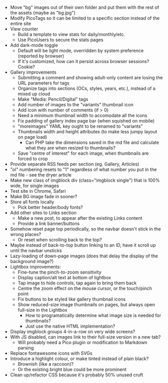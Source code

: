 * Move "bg" images out of their own folder and put them with the rest of the assets (maybe as "bg.jpg")
* Modify PicoTags so it can be limited to a specific section instead of the entire site
* View counter
  * Build a template to view stats for daily/monthly/etc.
  * Use PicoUsers to secure the stats pages
* Add dark-mode toggle
	* Default will be light mode, overridden by system preference (reported by browser)
	* If it's customized, how can it persist across browser sessions?  Cookie?
* Gallery improvements
	* Submitting a comment and showing adult-only content are losing the URL parameters for tags
	* Organize tags into sections (OCs, styles, years, etc.), instead of a mixed up cloud
	* Make "Media: Pencil/Digital" tags
	* Add number of images to the "variants" thumbnail icon
	* Add icon with number of comments (if > 0)
	* Need a minimum thumbnail width to accomodate all the icons
	* Fix padding of gallery index page bar (when squished on mobile)
	* "moreimages" YAML key ought to be renamed to "variants"
	* Thumbnails width and height attributes (to make less jumpy layout on page load)
		* Can PHP take the dimensions saved in the md file and calculate what they are when resized to thumbnails?
	* Save "centre of interest" for each image, when thumbnails are forced to crop
* Provide separate RSS feeds per section (eg. Gallery, Articles)
* "ol" numbering resets to "1" regardless of what number you put in the md file - see the dryer article
* Make new class of imgblock div (class="imgblock single") that is 100% wide, for single images
* Test site in Chrome, Safari
* Make BG image fade in sooner?
* Store all fonts locally
	* Pick better header/body fonts?
* Add other sites to Links section
	* Make a new post, to appear after the existing Links content
	* Provide a link banner/buttons
* Somehow reset page top periodically, so the navbar doesn't stick in the wrong places?
	* Or reset when scrolling back to the top?
* Maybe instead of back-to-top button linking to an ID, have it scroll up until the navbar unsticks
* Lazy-loading of down-page images (does that delay the display of the background image?)
* Lightbox improvements:
	* Fine-tune the pinch-to-zoom sensitivity
	* Display caption/alt text at bottom of lightbox
	* Tap image to hide controls, tap again to bring them back
	* Centre the zoom effect on the mouse cursor, or the touch/pinch point
	* Fix buttons to be styled like gallery thumbnail icons
	* Show reduced-size image thumbnails on pages, but always open full-size in the Lightbox
		* How to programatically determine what image size is needed for thumbnails?
		* Just use the native HTML implementation?
* Display imgblock groups 4-in-a-row on very wide screens?
* With JS disabled, can images link to their full-size version in a new tab?
	* Will probably need a Pico plugin or modification to Markdown parsing
* Replace fontawesome icons with SVGs
* Introduce a highlight colour, or make tinted instead of plain black?
	* Brownish (like a raccoon)?
	* Or the existing bright blue could be more prominent
* Clean up/refactor CSS because it's probably 50% unused cruft
